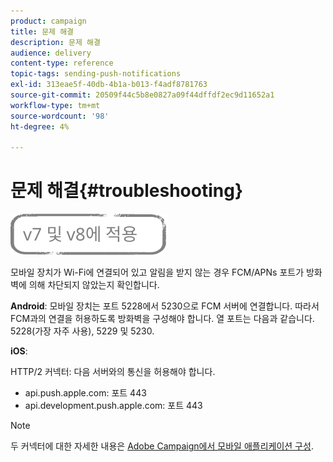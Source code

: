 ```yaml
---
product: campaign
title: 문제 해결
description: 문제 해결
audience: delivery
content-type: reference
topic-tags: sending-push-notifications
exl-id: 313eae5f-40db-4b1a-b013-f4adf8781763
source-git-commit: 20509f44c5b8e0827a09f44dffdf2ec9d11652a1
workflow-type: tm+mt
source-wordcount: '98'
ht-degree: 4%

---
```


# 문제 해결{#troubleshooting}

![](../../assets/common.svg)

모바일 장치가 Wi-Fi에 연결되어 있고 알림을 받지 않는 경우 FCM/APNs 포트가 방화벽에 의해 차단되지 않았는지 확인합니다.

**Android**: 모바일 장치는 포트 5228에서 5230으로 FCM 서버에 연결합니다. 따라서 FCM과의 연결을 허용하도록 방화벽을 구성해야 합니다. 열 포트는 다음과 같습니다. 5228(가장 자주 사용), 5229 및 5230.

**iOS**:

HTTP/2 커넥터: 다음 서버와의 통신을 허용해야 합니다.

* api.push.apple.com: 포트 443
* api.development.push.apple.com: 포트 443

>[!NOTE]
>
>두 커넥터에 대한 자세한 내용은 [Adobe Campaign에서 모바일 애플리케이션 구성](configuring-the-mobile-application.md).
